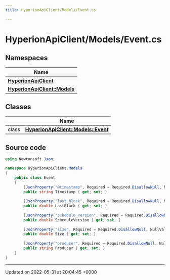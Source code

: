 ```yaml
---
title: HyperionApiClient/Models/Event.cs

---
```


# HyperionApiClient/Models/Event.cs



## Namespaces

| Name           |
| -------------- |
| **[HyperionApiClient](/Namespaces/namespace_hyperion_api_client.md)**  |
| **[HyperionApiClient::Models](/Namespaces/namespace_hyperion_api_client_1_1_models.md)**  |

## Classes

|                | Name           |
| -------------- | -------------- |
| class | **[HyperionApiClient::Models::Event](/Classes/class_hyperion_api_client_1_1_models_1_1_event.md)**  |




## Source code

```csharp
using Newtonsoft.Json;

namespace HyperionApiClient.Models
{
    public class Event 
    {
        [JsonProperty("@timestamp", Required = Required.DisallowNull, NullValueHandling = NullValueHandling.Ignore)]
        public string Timestamp { get; set; }
    
        [JsonProperty("last_block", Required = Required.DisallowNull, NullValueHandling = NullValueHandling.Ignore)]
        public double LastBlock { get; set; }
    
        [JsonProperty("schedule_version", Required = Required.DisallowNull, NullValueHandling = NullValueHandling.Ignore)]
        public double ScheduleVersion { get; set; }
    
        [JsonProperty("size", Required = Required.DisallowNull, NullValueHandling = NullValueHandling.Ignore)]
        public double Size { get; set; }
    
        [JsonProperty("producer", Required = Required.DisallowNull, NullValueHandling = NullValueHandling.Ignore)]
        public string Producer { get; set; }
    }
}
```


-------------------------------

Updated on 2022-05-31 at 20:04:45 +0000
